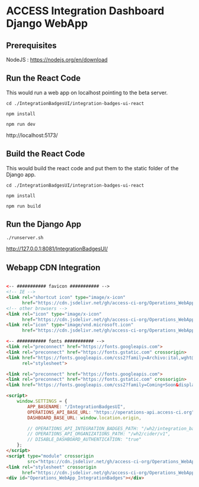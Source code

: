 # ACCESS Integration Dashboard Django WebApp

## Prerequisites

NodeJS : https://nodejs.org/en/download

## Run the React Code

This would run a web app on localhost pointing to the beta server.

`cd ./IntegrationBadgesUI/integration-badges-ui-react`

`npm install`

`npm run dev`

http://localhost:5173/

## Build the React Code

This would build the react code and put them to the static folder of the Django app.

`cd ./IntegrationBadgesUI/integration-badges-ui-react`

`npm install`

`npm run build`

## Run the Django App

`./runserver.sh`

http://127.0.0.1:8081/IntegrationBadgesUI/

## Webapp CDN Integration 

```html

<-- ########### favicon ########### -->
<!-- IE -->
<link rel="shortcut icon" type="image/x-icon"
      href="https://cdn.jsdelivr.net/gh/access-ci-org/Operations_WebApp_IntegrationBadges@1.0.47/IntegrationBadgesUI/static/integration-badges-ui-react/favicon.ico"/>
<!-- other browsers -->
<link rel="icon" type="image/x-icon"
      href="https://cdn.jsdelivr.net/gh/access-ci-org/Operations_WebApp_IntegrationBadges@1.0.47/IntegrationBadgesUI/static/integration-badges-ui-react/favicon.ico"/>
<link rel="icon" type="image/vnd.microsoft.icon"
      href="https://cdn.jsdelivr.net/gh/access-ci-org/Operations_WebApp_IntegrationBadges@1.0.47/IntegrationBadgesUI/static/integration-badges-ui-react/favicon.ico"/>

<-- ########### fonts ########### -->
<link rel="preconnect" href="https://fonts.googleapis.com">
<link rel="preconnect" href="https://fonts.gstatic.com" crossorigin>
<link href="https://fonts.googleapis.com/css2?family=Archivo:ital,wght@0,100..900;1,100..900&family=Roboto:ital,wght@0,100;0,300;0,400;0,500;0,700;0,900;1,100;1,300;1,400;1,500;1,700;1,900&display=swap"
      rel="stylesheet">

<link rel="preconnect" href="https://fonts.googleapis.com">
<link rel="preconnect" href="https://fonts.gstatic.com" crossorigin>
<link href="https://fonts.googleapis.com/css2?family=Coming+Soon&display=swap" rel="stylesheet">

<script>
    window.SETTINGS = {
        APP_BASENAME: "/IntegrationBadgesUI",
        OPERATIONS_API_BASE_URL: "https://operations-api.access-ci.org",
        DASHBOARD_BASE_URL: window.location.origin,

        // OPERATIONS_API_INTEGRATION_BADGES_PATH: "/wh2/integration_badges/v1",
        // OPERATIONS_API_ORGANIZATIONS_PATH: "/wh2/cider/v1",
        // DISABLE_DASHBOARD_AUTHENTICATION: "true"
    };
</script>
<script type="module" crossorigin
        src="https://cdn.jsdelivr.net/gh/access-ci-org/Operations_WebApp_IntegrationBadges@1.0.47/IntegrationBadgesUI/static/integration-badges-ui-react/index.js"></script>
<link rel="stylesheet" crossorigin
      href="https://cdn.jsdelivr.net/gh/access-ci-org/Operations_WebApp_IntegrationBadges@1.0.47/IntegrationBadgesUI/static/integration-badges-ui-react/index.css"/>
<div id="Operations_WebApp_IntegrationBadges"></div>
```

